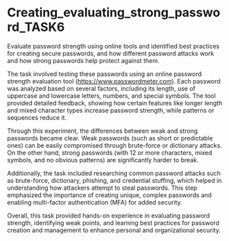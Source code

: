 # Creating_evaluating_strong_password_TASK6
Evaluate password strength using online tools and identified best practices for creating secure passwords, and how different password attacks work and how strong passwords help protect against them.                    

The task involved testing these passwords using an online password strength evaluation tool (https://www.passwordmeter.com). Each password was analyzed based on several factors, including its length, use of uppercase and lowercase letters, numbers, and special symbols. The tool provided detailed feedback, showing how certain features like longer length and mixed character types increase password strength, while patterns or sequences reduce it.                   

Through this experiment, the differences between weak and strong passwords became clear. Weak passwords (such as short or predictable ones) can be easily compromised through brute-force or dictionary attacks. On the other hand, strong passwords (with 12 or more characters, mixed symbols, and no obvious patterns) are significantly harder to break.                

Additionally, the task included researching common password attacks such as brute-force, dictionary, phishing, and credential stuffing, which helped in understanding how attackers attempt to steal passwords. This step emphasized the importance of creating unique, complex passwords and enabling multi-factor authentication (MFA) for added security.                        

Overall, this task provided hands-on experience in evaluating password strength, identifying weak points, and learning best practices for password creation and management to enhance personal and organizational security.                        

